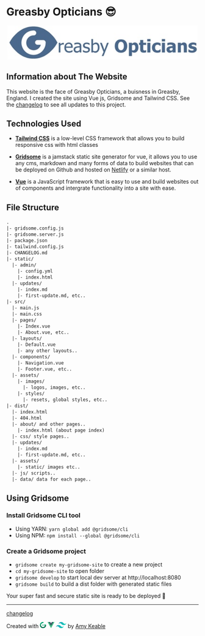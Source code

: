 # Greasby Opticians 😎

<p align="center">
  <img width="500" src="src/assets/images/GO-logo.jpg" alt="Greasby Opticians Logo">
</p>

## Information about The Website

This website is the face of Greasby Opticians, a buisness in Greasby, England. I created the site using Vue js, Gridsome and Tailwind CSS.
See the [changelog](CHANGELOG.md) to see all updates to this project.

## Technologies Used

-   **[Tailwind CSS](https://tailwindcss.com)**
    is a low-level CSS framework that allows you to build responsive css with html classes

-   **[Gridsome](https://gridsome.org)**
    is a jamstack static site generator for vue, it allows you to use any cms, markdown and many forms of data to build websites that can be deployed on Github and hosted on [Netlify](https://www.netlify.com) or a similar host.

-   **[Vue](https://vuejs.org)**
    is a JavaScript framework that is easy to use and build websites out of components and intergrate functionality into a site with ease.

## File Structure

```
.
|- gridsome.config.js
|- gridsome.server.js
|- package.json
|- tailwind.config.js
|- CHANGELOG.md
|- static/
  |- admin/
    |- config.yml
    |- index.html
  |- updates/
    |- index.md
    |- first-update.md, etc..
|- src/
  |- main.js
  |- main.css
  |- pages/
    |- Index.vue
    |- About.vue, etc..
  |- layouts/
    |- Default.vue
    |- any other layouts..
  |- components/
    |- Navigation.vue
    |- Footer.vue, etc..
  |- assets/
    |- images/
      |- logos, images, etc..
    |- styles/
      |- resets, global styles, etc..
|- dist/
  |- index.html
  |- 404.html
  |- about/ and other pages..
    |- index.html (about page index)
  |- css/ style pages..
  |- updates/
    |- index.md
    |- first-update.md, etc..
  |- assets/
    |- static/ images etc..
  |- js/ scripts..
  |- data/ data for each page..
```

## Using Gridsome

### Install Gridsome CLI tool

-   Using YARN: `yarn global add @gridsome/cli`
-   Using NPM: `npm install --global @gridsome/cli`

### Create a Gridsome project

-   `gridsome create my-gridsome-site` to create a new project
-   `cd my-gridsome-site` to open folder
-   `gridsome develop` to start local dev server at http://localhost:8080
-   `gridsome build` to build a dist folder with generated static files

Your super fast and secure static site is ready to be deployed 🙌

---

[changelog](CHANGELOG.md)

<p>Created with 
<a href="https://gridsome.org" target="_blank" rel="noopener"><img height="16" src="src/assets/images/amykble/gridsome.svg" alt="gridsome"></a>
<a href="https://vuejs.org" target="_blank" rel="noopener"><img height="16" src="src/assets/images/amykble/vue.svg.png" alt="vue"></a>
<a href="https://tailwindcss.com" target="_blank" rel="noopener"><img height="16" src="src/assets/images/amykble/tailwind.png" alt="tailwind"></a>
 by <a href="#" target="_blank" rel="noopener">Amy Keable</a></p>
